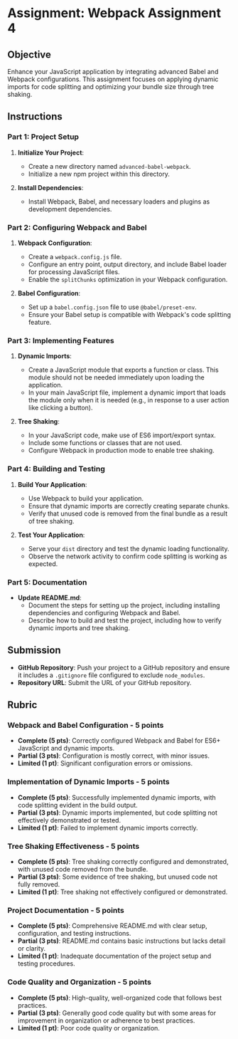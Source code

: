 # Assignment: Webpack Assignment 4

## Objective

Enhance your JavaScript application by integrating advanced Babel and Webpack configurations. This assignment focuses on applying dynamic imports for code splitting and optimizing your bundle size through tree shaking.

## Instructions

### Part 1: Project Setup

1. **Initialize Your Project**:

   - Create a new directory named `advanced-babel-webpack`.
   - Initialize a new npm project within this directory.

2. **Install Dependencies**:
   - Install Webpack, Babel, and necessary loaders and plugins as development dependencies.

### Part 2: Configuring Webpack and Babel

1. **Webpack Configuration**:

   - Create a `webpack.config.js` file.
   - Configure an entry point, output directory, and include Babel loader for processing JavaScript files.
   - Enable the `splitChunks` optimization in your Webpack configuration.

2. **Babel Configuration**:
   - Set up a `babel.config.json` file to use `@babel/preset-env`.
   - Ensure your Babel setup is compatible with Webpack's code splitting feature.

### Part 3: Implementing Features

1. **Dynamic Imports**:

   - Create a JavaScript module that exports a function or class. This module should not be needed immediately upon loading the application.
   - In your main JavaScript file, implement a dynamic import that loads the module only when it is needed (e.g., in response to a user action like clicking a button).

2. **Tree Shaking**:
   - In your JavaScript code, make use of ES6 import/export syntax.
   - Include some functions or classes that are not used.
   - Configure Webpack in production mode to enable tree shaking.

### Part 4: Building and Testing

1. **Build Your Application**:

   - Use Webpack to build your application.
   - Ensure that dynamic imports are correctly creating separate chunks.
   - Verify that unused code is removed from the final bundle as a result of tree shaking.

2. **Test Your Application**:
   - Serve your `dist` directory and test the dynamic loading functionality.
   - Observe the network activity to confirm code splitting is working as expected.

### Part 5: Documentation

- **Update README.md**:
  - Document the steps for setting up the project, including installing dependencies and configuring Webpack and Babel.
  - Describe how to build and test the project, including how to verify dynamic imports and tree shaking.

## Submission

- **GitHub Repository**: Push your project to a GitHub repository and ensure it includes a `.gitignore` file configured to exclude `node_modules`.
- **Repository URL**: Submit the URL of your GitHub repository.

## Rubric

### Webpack and Babel Configuration - 5 points

- **Complete (5 pts)**: Correctly configured Webpack and Babel for ES6+ JavaScript and dynamic imports.
- **Partial (3 pts)**: Configuration is mostly correct, with minor issues.
- **Limited (1 pt)**: Significant configuration errors or omissions.

### Implementation of Dynamic Imports - 5 points

- **Complete (5 pts)**: Successfully implemented dynamic imports, with code splitting evident in the build output.
- **Partial (3 pts)**: Dynamic imports implemented, but code splitting not effectively demonstrated or tested.
- **Limited (1 pt)**: Failed to implement dynamic imports correctly.

### Tree Shaking Effectiveness - 5 points

- **Complete (5 pts)**: Tree shaking correctly configured and demonstrated, with unused code removed from the bundle.
- **Partial (3 pts)**: Some evidence of tree shaking, but unused code not fully removed.
- **Limited (1 pt)**: Tree shaking not effectively configured or demonstrated.

### Project Documentation - 5 points

- **Complete (5 pts)**: Comprehensive README.md with clear setup, configuration, and testing instructions.
- **Partial (3 pts)**: README.md contains basic instructions but lacks detail or clarity.
- **Limited (1 pt)**: Inadequate documentation of the project setup and testing procedures.

### Code Quality and Organization - 5 points

- **Complete (5 pts)**: High-quality, well-organized code that follows best practices.
- **Partial (3 pts)**: Generally good code quality but with some areas for improvement in organization or adherence to best practices.
- **Limited (1 pt)**: Poor code quality or organization.
